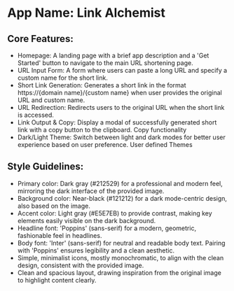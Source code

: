 # **App Name**: Link Alchemist

## Core Features:

- Homepage: A landing page with a brief app description and a 'Get Started' button to navigate to the main URL shortening page.
- URL Input Form: A form where users can paste a long URL and specify a custom name for the short link.
- Short Link Generation: Generates a short link in the format https://{domain name}/{custom name} when user provides the original URL and custom name.
- URL Redirection: Redirects users to the original URL when the short link is accessed.
- Link Output & Copy: Display a modal of successfully generated short link with a copy button to the clipboard. Copy functionality
- Dark/Light Theme: Switch between light and dark modes for better user experience based on user preference. User defined Themes

## Style Guidelines:

- Primary color: Dark gray (#212529) for a professional and modern feel, mirroring the dark interface of the provided image.
- Background color: Near-black (#121212) for a dark mode-centric design, also based on the image.
- Accent color: Light gray (#E5E7EB) to provide contrast, making key elements easily visible on the dark background.
- Headline font: 'Poppins' (sans-serif) for a modern, geometric, fashionable feel in headlines.
- Body font: 'Inter' (sans-serif) for neutral and readable body text. Pairing with 'Poppins' ensures legibility and a clean aesthetic.
- Simple, minimalist icons, mostly monochromatic, to align with the clean design, consistent with the provided image.
- Clean and spacious layout, drawing inspiration from the original image to highlight content clearly.
